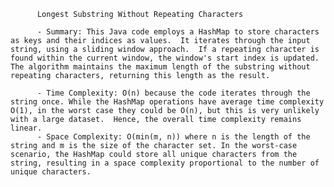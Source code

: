 
          Longest Substring Without Repeating Characters

          - Summary: This Java code employs a HashMap to store characters as keys and their indices as values.  It iterates through the input string, using a sliding window approach.  If a repeating character is found within the current window, the window's start index is updated.  The algorithm maintains the maximum length of the substring without repeating characters, returning this length as the result.

          - Time Complexity: O(n) because the code iterates through the string once. While the HashMap operations have average time complexity O(1), in the worst case they could be O(n), but this is very unlikely with a large dataset.  Hence, the overall time complexity remains linear.
          - Space Complexity: O(min(m, n)) where n is the length of the string and m is the size of the character set. In the worst-case scenario, the HashMap could store all unique characters from the string, resulting in a space complexity proportional to the number of unique characters.
          